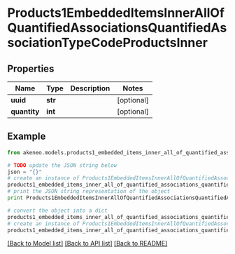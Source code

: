 # Products1EmbeddedItemsInnerAllOfQuantifiedAssociationsQuantifiedAssociationTypeCodeProductsInner


## Properties
Name | Type | Description | Notes
------------ | ------------- | ------------- | -------------
**uuid** | **str** |  | [optional] 
**quantity** | **int** |  | [optional] 

## Example

```python
from akeneo.models.products1_embedded_items_inner_all_of_quantified_associations_quantified_association_type_code_products_inner import Products1EmbeddedItemsInnerAllOfQuantifiedAssociationsQuantifiedAssociationTypeCodeProductsInner

# TODO update the JSON string below
json = "{}"
# create an instance of Products1EmbeddedItemsInnerAllOfQuantifiedAssociationsQuantifiedAssociationTypeCodeProductsInner from a JSON string
products1_embedded_items_inner_all_of_quantified_associations_quantified_association_type_code_products_inner_instance = Products1EmbeddedItemsInnerAllOfQuantifiedAssociationsQuantifiedAssociationTypeCodeProductsInner.from_json(json)
# print the JSON string representation of the object
print Products1EmbeddedItemsInnerAllOfQuantifiedAssociationsQuantifiedAssociationTypeCodeProductsInner.to_json()

# convert the object into a dict
products1_embedded_items_inner_all_of_quantified_associations_quantified_association_type_code_products_inner_dict = products1_embedded_items_inner_all_of_quantified_associations_quantified_association_type_code_products_inner_instance.to_dict()
# create an instance of Products1EmbeddedItemsInnerAllOfQuantifiedAssociationsQuantifiedAssociationTypeCodeProductsInner from a dict
products1_embedded_items_inner_all_of_quantified_associations_quantified_association_type_code_products_inner_form_dict = products1_embedded_items_inner_all_of_quantified_associations_quantified_association_type_code_products_inner.from_dict(products1_embedded_items_inner_all_of_quantified_associations_quantified_association_type_code_products_inner_dict)
```
[[Back to Model list]](../README.md#documentation-for-models) [[Back to API list]](../README.md#documentation-for-api-endpoints) [[Back to README]](../README.md)


